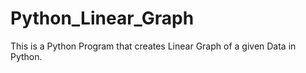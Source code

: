 # Python_Linear_Graph
This is a Python Program that creates Linear Graph of a given Data in Python.
